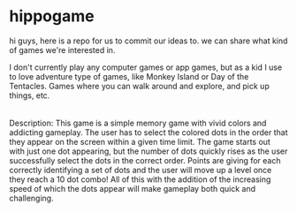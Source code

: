 # hippogame
hi guys, here is a repo for us to commit our ideas to. we can share what kind of games we're interested in. 

I don't currently play any computer games or app games, but as a kid I use to love adventure type of games, like Monkey Island or Day of the Tentacles. Games where you can walk around and explore, and pick up things, etc. 

<img src="http://vignette4.wikia.nocookie.net/clashofclans/images/2/28/Dragon_info.png/revision/latest/scale-to-width-down/304?cb=20150326052617" style="width:5px;height:5px;">

Description:
This game is a simple memory game with vivid colors and addicting gameplay. The user has to select the colored dots in the order that they appear on the screen within a given time limit. The game starts out with just one dot appearing, but the number of dots quickly rises as the user successfully select the dots in the correct order. Points are giving for each correctly identifying a set of dots and the user will move up a level once they reach a 10 dot combo! All of this with the addition of the increasing speed of which the dots appear will make gameplay both quick and challenging. 
